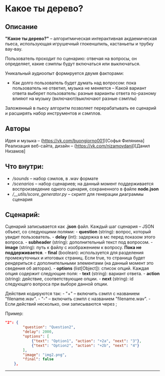 # Какое ты дерево?
## Описание

**"Какое ты дерево?"** – алгоритмическая интерактивная акдаемическая пьеса, использующая игрушечный глокеншпиль, кастаньеты и трубку вау-вау.

Пользователь проходит по сценарию: отвечая на вопросы, он определяет, какие сэмплы будут включаться или выключаться.

Уникальный аудиоопыт формируется двумя факторами:
- Как долго пользователь будет думать над вопросом: пока пользователь не ответил, музыка не меняется
– Какой вариант ответа выберет пользователь: разные варианты ответа по-разному влияют на музыку (включают/выключают разные сэмплы)

Заложенный в пьесу алгоритм позволяет перерабатывать ее сценарий и расширять набор инструментов и сэмплов.

## Авторы

Идея и музыка – (https://vk.com/buongiorno001)[Софья Филянина]
Реализация веб-сайта, дизайн – (https://vk.com/nizamovdanil)[Данил Низамов]

## Что внутри:

- _/sounds_ – набор сэмлов, в .wav формате
- _/scenarios_ – набор сценариев; на данный момент поддерживается воспроизведение одного сценария, сохраненного в файле **node.json**
- */__utils/score_generator.py* – скрипт для генерации диаграммы сценария

## Сценарий:

Сценарий записывается как **.json** файл. Каждый шаг сценария – JSON объект, со следующими полями:
    - **question** (string): вопрос, который увидит пользователь.
    - **delay** (int): задержка в мс перед показом этого вопроса.
    - **subheader** (string): дополнительный текст под вопросом.
    - **image** (string): путь к файлу с изображением к вопросу. **Пока не поддерживается**.
    - **final** (boolean): используется для разделения промежуточных и итоговых страниц. Если true, то страница будет рендериться с дополнительными элементами (на данный момент это сведения об авторах).
    - **options** (list[Object]): список опций. Каждая опция содержит следующие поля:
        - **text** (string): вариант ответа.
        - **action** (string): действие, соответствующие опции.
        - **next** (string): id следующего вопроса при выборе данной опции.

Действия кодируются так:
    - "+<filename>" – включить сэмпл с названием "filename.wav".
    - "-<filename>" – включить сэмпл с названием "filename.wav".
    - Если действий несколько, они записываются через ;

Пример:

```json
"2": {
        "question": "Question2",
        "delay": 2000,
        "options": [
            {"text": "Option1", "action": "+2a", "next": "3"},
            {"text": "Option2", "action": "+2b", "next": "4"}
        ],
        "image": "img2.png",
        "final": false
    },
```

---
